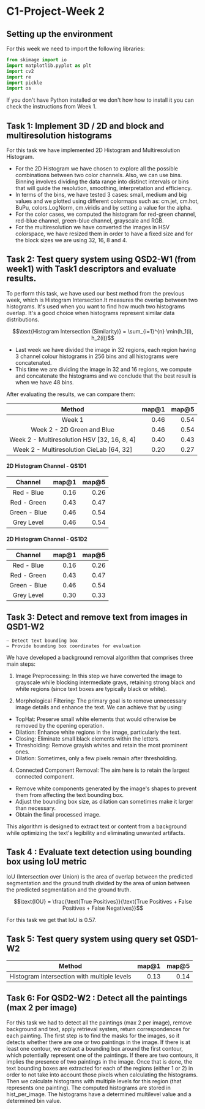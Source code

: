 # C1-Project-Week 2 

## Setting up the environment

For this week we need to import the following libraries:
  
```python
from skimage import io
import matplotlib.pyplot as plt
import cv2
import re
import pickle
import os
```
If you don't have Python installed or we don't how how to install it you can check the instructions from Week 1.

## Task 1: Implement 3D / 2D and block and multiresolution histograms

For this task we have implemented 2D Histogram and Multiresolution Histogram. 

- For the 2D Histogram we have chosen to explore all the possible combinations between two color channels. Also, we can use bins. Binning involves dividing the data range into distinct intervals or bins that will guide the resolution, smoothing, interpretation and efficiency.
- In terms of the bins, we have tested 3 cases: small, medium and big values and we plotted using different colormaps such as: cm.jet, cm.hot, BuPu, colors.LogNorm, cm.viridis and by setting a value for the alpha.
- For the color cases, we computed the histogram for red-green channel, red-blue channel, green-blue channel, grayscale and RGB.
- For the multiresolution we have converted the images in HSV colorspace, we have resized them in order to have a fixed size and for the block sizes we are using 32, 16, 8 and 4. 

## Task 2: Test query system using QSD2-W1 (from week1) with Task1 descriptors and evaluate results.

To perform this task, we have used our best method from the previous week, which is Histogram Intersection.It measures the overlap between two histograms. It's used when you want to find how much two histograms overlap. It's a good choice when histograms represent similar data distributions.

```math
\text{Histogram Intersection (Similarity)} = \sum_{i=1}^{n} \min(h_1(i), h_2(i))
```

- Last week we have divided the image in 32 regions, each region having 3 channel colour histograms in 256 bins and all histograms were concatenated.
- This time we are dividing the image in 32 and 16 regions, we compute and concatenate the histograms and we conclude that the best result is when we have 48 bins.
  
After evaluating the results, we can compare them:

| Method                                      | map@1 | map@5 |
|:--------------------------------------------:|-----:|-----:|
| Week 1                                     | 0.46 | 0.54 |
| Week 2 - 2D Green and Blue                 | 0.46 | 0.54 |
| Week 2 - Multiresolution HSV [32, 16, 8, 4] | 0.40  | 0.43 |
| Week 2 - Multiresolution CieLab [64, 32]   | 0.20  | 0.27 |

#### 2D Histogram Channel - QS1D1
| Channel        | map@1 | map@5 |
|:--------------:|-----:|-----:|
| Red - Blue     | 0.16  | 0.26  |
| Red - Green    | 0.43  | 0.47  |
| Green - Blue   | 0.46  | 0.54  |
| Grey Level     | 0.46  | 0.54  |

#### 2D Histogram Channel - QS1D2
| Channel        | map@1 | map@5 |
|:--------------:|-----:|-----:|
| Red - Blue     | 0.16  | 0.26  |
| Red - Green    | 0.43  | 0.47  |
| Green - Blue   | 0.46  | 0.54  |
| Grey Level     | 0.30  | 0.33  |

## Task 3: Detect and remove text from images in QSD1-W2

    – Detect text bounding box
    – Provide bounding box coordinates for evaluation

We have developed a background removal algorithm that comprises three main steps:

1. Image Preprocessing: In this step we have converted the image to grayscale while blocking intermediate grays, retaining strong black and white regions (since text boxes are typically black or white).

2. Morphological Filtering: The primary goal is to remove unnecessary image details and enhance the text. We can achieve that by using:
- TopHat: Preserve small white elements that would otherwise be removed by the opening operation.
- Dilation: Enhance white regions in the image, particularly the text.
- Closing: Eliminate small black elements within the letters.
- Thresholding: Remove grayish whites and retain the most prominent ones.
- Dilation: Sometimes, only a few pixels remain after thresholding.

4. Connected Component Removal: The aim here is to retain the largest connected component.
- Remove white components generated by the image's shapes to prevent them from affecting the text bounding box.
- Adjust the bounding box size, as dilation can sometimes make it larger than necessary.
- Obtain the final processed image.

This algorithm is designed to extract text or content from a background while optimizing the text's legibility and eliminating unwanted artifacts.

## Task 4 : Evaluate text detection using bounding box using IoU metric

IoU (Intersection over Union) is the area of overlap between the predicted segmentation and the ground truth divided by the area of union between the predicted segmentation and the ground truth. 

```math
\text{IOU} = \frac{\text{True Positives}}{\text{True Positives + False Positives + False Negatives}}
```
For this task we get that IoU is 0.57.

## Task 5: Test query system using query set QSD1-W2

| Method                                      | map@1 | map@5 |
|:--------------------------------------------:|-----:|-----:|
| Histogram intersection with multiple levels  | 0.13  | 0.14  |


## Task 6: For QSD2-W2 : Detect all the paintings (max 2 per image)

For this task we had to detect all the paintings (max 2 per image), remove background and text, apply retrieval system, return correspondences for each painting. 
The first step is to find the masks for the images, so it detects whether there are one or two paintings in the image. If there is at least one contour, we extract a bounding box around the first contour, which potentially represent one of the paintings. If there are two contours, it implies the presence of two paintings in the image.
Once that is done, the text bounding boxes are extracted for each of the regions (either 1 or 2)  in order to not take into account those pixels when calculating the histograms.
Then we calculate histograms with multiple levels for this region (that represents one painting). The computed histograms are stored in hist_per_image. The histograms have a determined multilevel value and a determined bin value.

